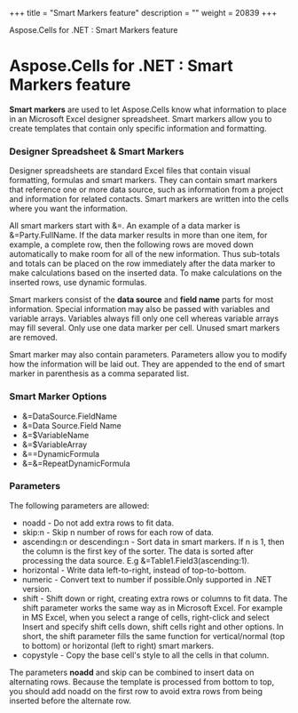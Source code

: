 +++
title = "Smart Markers feature" 
description = "" 
weight = 20839 
+++

Aspose.Cells for .NET : Smart Markers feature  

# Aspose.Cells for .NET : Smart Markers feature


**Smart markers** are used to let Aspose.Cells know what information to place in an Microsoft Excel designer spreadsheet. Smart markers allow you to create templates that contain only specific information and formatting.

### Designer Spreadsheet & Smart Markers

Designer spreadsheets are standard Excel files that contain visual formatting, formulas and smart markers. They can contain smart markers that reference one or more data source, such as information from a project and information for related contacts. Smart markers are written into the cells where you want the information.

All smart markers start with &=. An example of a data marker is &=Party.FullName. If the data marker results in more than one item, for example, a complete row, then the following rows are moved down automatically to make room for all of the new information. Thus sub-totals and totals can be placed on the row immediately after the data marker to make calculations based on the inserted data. To make calculations on the inserted rows, use dynamic formulas.

Smart markers consist of the **data source** and **field name** parts for most information. Special information may also be passed with variables and variable arrays. Variables always fill only one cell whereas variable arrays may fill several. Only use one data marker per cell. Unused smart markers are removed.

Smart marker may also contain parameters. Parameters allow you to modify how the information will be laid out. They are appended to the end of smart marker in parenthesis as a comma separated list.

### Smart Marker Options

*   &=DataSource.FieldName
*   &=Data Source.Field Name
*   &=$VariableName
*   &=$VariableArray
*   &==DynamicFormula
*   &=&=RepeatDynamicFormula

### Parameters

The following parameters are allowed:

*   noadd - Do not add extra rows to fit data.
*   skip:n - Skip n number of rows for each row of data.
*   ascending:n or descending:n - Sort data in smart markers. If n is 1, then the column is the first key of the sorter. The data is sorted after processing the data source. E.g &=Table1.Field3(ascending:1).
*   horizontal - Write data left-to-right, instead of top-to-bottom.
*   numeric - Convert text to number if possible.Only supported in .NET version.
*   shift - Shift down or right, creating extra rows or columns to fit data. The shift parameter works the same way as in Microsoft Excel. For example in MS Excel, when you select a range of cells, right-click and select Insert and specify shift cells down, shift cells right and other options. In short, the shift parameter fills the same function for vertical/normal (top to bottom) or horizontal (left to right) smart markers.
*   copystyle - Copy the base cell's style to all the cells in that column.

The parameters **noadd** and skip can be combined to insert data on alternating rows. Because the template is processed from bottom to top, you should add noadd on the first row to avoid extra rows from being inserted before the alternate row.

